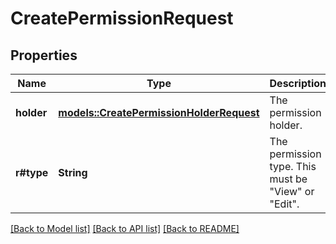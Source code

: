 # CreatePermissionRequest

## Properties

Name | Type | Description | Notes
------------ | ------------- | ------------- | -------------
**holder** | [**models::CreatePermissionHolderRequest**](CreatePermissionHolderRequest.md) | The permission holder. | 
**r#type** | **String** | The permission type. This must be \"View\" or \"Edit\". | 

[[Back to Model list]](../README.md#documentation-for-models) [[Back to API list]](../README.md#documentation-for-api-endpoints) [[Back to README]](../README.md)


